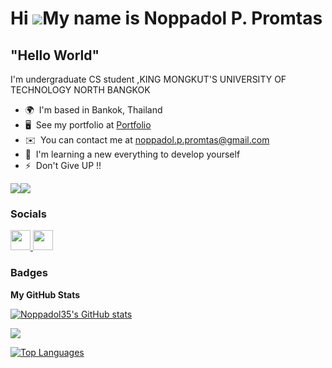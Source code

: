 Hi ![](https://user-images.githubusercontent.com/18350557/176309783-0785949b-9127-417c-8b55-ab5a4333674e.gif)My name is Noppadol P. Promtas
===========================================================================================================================================

"Hello World"
-------------

I'm undergraduate CS student ,KING MONGKUT'S UNIVERSITY OF TECHNOLOGY NORTH BANGKOK

* 🌍  I'm based in Bankok, Thailand
* 🖥️  See my portfolio at [Portfolio](http://ppoon.com)
* ✉️  You can contact me at [noppadol.p.promtas@gmail.com](mailto:noppadol.p.promtas@gmail.com)
* 🧠  I'm learning a new everything to develop yourself
* ⚡  Don't Give UP !!

<a href="https://www.github.com/Noppadol35" target="_blank" rel="noreferrer"><img
src="https://img.shields.io/github/followers/Noppadol35?logo=github&style=for-the-badge&color=0891b2&labelColor=1c1917" /></a><a href="https://www.twitch.tv/purmpoon" target="_blank" rel="noreferrer"><img
src="https://img.shields.io/twitch/status/purmpoon?logo=twitchsx&style=for-the-badge&color=0891b2&labelColor=1c1917&label=TWITCH+STATUS" /></a>

### Socials

<p align="left"> <a href="https://www.github.com/Noppadol35" target="_blank" rel="noreferrer"> <picture> <source media="(prefers-color-scheme: dark)" srcset="https://raw.githubusercontent.com/danielcranney/readme-generator/main/public/icons/socials/github-dark.svg" /> <source media="(prefers-color-scheme: light)" srcset="https://raw.githubusercontent.com/danielcranney/readme-generator/main/public/icons/socials/github.svg" /> <img src="https://raw.githubusercontent.com/danielcranney/readme-generator/main/public/icons/socials/github.svg" width="32" height="32" /> </picture> </a> <a href="https://www.twitch.tv/purmpoon" target="_blank" rel="noreferrer"> <picture> <source media="(prefers-color-scheme: dark)" srcset="undefined" /> <source media="(prefers-color-scheme: light)" srcset="https://raw.githubusercontent.com/danielcranney/readme-generator/main/public/icons/socials/twitch.svg" /> <img src="https://raw.githubusercontent.com/danielcranney/readme-generator/main/public/icons/socials/twitch.svg" width="32" height="32" /> </picture> </a></p>

### Badges

<b>My GitHub Stats</b>

<a href="http://www.github.com/Noppadol35"><img src="https://github-readme-stats.vercel.app/api?username=Noppadol35&show_icons=true&hide=&count_private=true&title_color=6366f1&text_color=ffffff&icon_color=0891b2&bg_color=1c1917&hide_border=true&show_icons=true" alt="Noppadol35's GitHub stats" /></a>

<a href="http://www.github.com/Noppadol35"><img src="https://github-readme-streak-stats.herokuapp.com/?user=Noppadol35&stroke=ffffff&background=1c1917&ring=6366f1&fire=6366f1&currStreakNum=ffffff&currStreakLabel=6366f1&sideNums=ffffff&sideLabels=ffffff&dates=ffffff&hide_border=true" /></a>

<a href="https://github.com/Noppadol35" align="left"><img src="https://github-readme-stats.vercel.app/api/top-langs/?username=Noppadol35&langs_count=10&title_color=6366f1&text_color=ffffff&icon_color=0891b2&bg_color=1c1917&hide_border=true&locale=en&custom_title=Top%20%Languages" alt="Top Languages" /></a>
